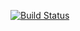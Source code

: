 [![Build Status](https://travis-ci.org/nna774/term.svg?branch=master)](https://travis-ci.org/nna774/term)
